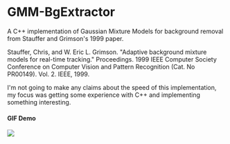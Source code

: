 # GMM-BgExtractor
A C++ implementation of Gaussian Mixture Models for background removal from Stauffer and Grimson's 1999 paper.

Stauffer, Chris, and W. Eric L. Grimson. "Adaptive background mixture models for real-time tracking." Proceedings. 1999 IEEE Computer Society Conference on Computer Vision and Pattern Recognition (Cat. No PR00149). Vol. 2. IEEE, 1999.

I'm not going to make any claims about the speed of this implementation, my focus was getting some experience with C++ and implementing something interesting.

#### GIF Demo
![](demo.gif)
